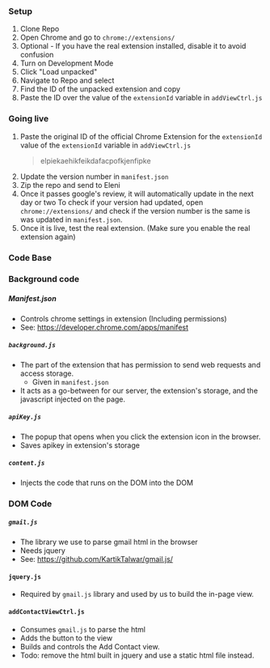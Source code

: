 ### Setup
1. Clone Repo
2. Open Chrome and go to `chrome://extensions/`
3. Optional - If you have the real extension installed, disable it to avoid confusion
4. Turn on Development Mode
5. Click "Load unpacked"
6. Navigate to Repo and select
7. Find the ID of the unpacked extension and copy
8. Paste the ID over the value of the `extensionId` variable in `addViewCtrl.js`

### Going live
1. Paste the original ID of the official Chrome Extension for the `extensionId` value of the `extensionId` variable in `addViewCtrl.js`
    >elpiekaehikfeikdafacpofkjenfipke
2. Update the version number in `manifest.json`
3. Zip the repo and send to Eleni
4. Once it passes google's review, it will automatically update in the next day or two
   To check if your version had updated, open `chrome://extensions/` and check if the version number is the same is was updated in `manifest.json`.
5. Once it is live, test the real extension.
   (Make sure you enable the real extension again)

### Code Base

### Background code
##### Manifest.json
* Controls chrome settings in extension (Including permissions)
* See: https://developer.chrome.com/apps/manifest

##### `background.js`
* The part of the extension that has permission to send web requests and access storage.
  * Given in `manifest.json`
* It acts as a go-between for our server, the extension's storage, and the javascript injected on the page.

##### `apiKey.js`
* The popup that opens when you click the extension icon in the browser.
* Saves apikey in extension's storage

##### `content.js`
* Injects the code that runs on the DOM into the DOM

### DOM Code
##### `gmail.js`
* The library we use to parse gmail html in the browser
* Needs jquery
* See: https://github.com/KartikTalwar/gmail.js/

#### `jquery.js`
* Required by `gmail.js` library and used by us to build the in-page view.

#### `addContactViewCtrl.js`
* Consumes `gmail.js` to parse the html
* Adds the button to the view
* Builds and controls the Add Contact view.
* Todo: remove the html built in jquery and use a static html file instead.
